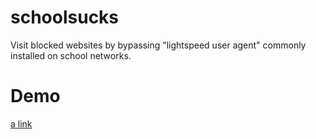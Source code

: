 # schoolsucks
Visit blocked websites by bypassing "lightspeed user agent" commonly installed on school networks.

# Demo
[a link](http://schoolsucks.surge.sh)